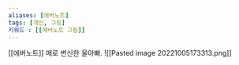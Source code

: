 ```yaml
---
aliases: [에버노트]
tags: [개인, 그림]
키워드 : [[에버노트 그림]]
---
```

[[에버노트]]
매로 변신한 울아빠.
![[Pasted image 20221005173313.png]]